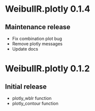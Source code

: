 # WeibullR.plotly 0.1.4

## Maintenance release
* Fix combination plot bug
* Remove plotly messages
* Update docs

# WeibullR.plotly 0.1.2

## Initial release
* plotly_wblr function
* plotly_contour function
